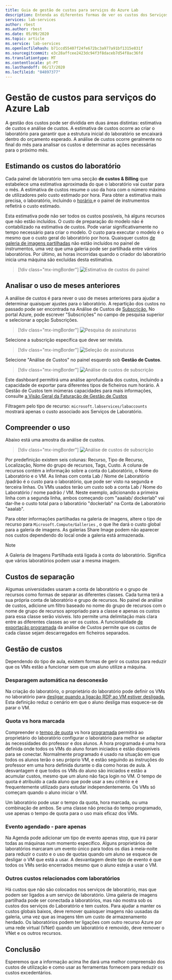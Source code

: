 ```yaml
---
title: Guia de gestão de custos para serviços do Azure Lab
description: Entenda as diferentes formas de ver os custos dos Serviços de Laboratório.
services: lab-services
author: rbest
ms.author: rbest
ms.date: 05/09/2020
ms.topic: article
ms.service: lab-services
ms.openlocfilehash: b71ccd55407f24fe672bc3a977a91bf1315e831f
ms.sourcegitcommit: e3c28affcee2423dc94f3f8daceb7d54f8ac36fd
ms.translationtype: MT
ms.contentlocale: pt-PT
ms.lasthandoff: 06/17/2020
ms.locfileid: "84897377"
---
```

# <a name="cost-management-for-azure-lab-services"></a>Gestão de custos para serviços do Azure Lab

A gestão dos custos pode ser dividida em duas áreas distintas: estimativa de custos e análise de custos.  A estimativa de custos ocorre ao criar o laboratório para garantir que a estrutura inicial do laboratório se encaixará dentro do orçamento esperado.  A análise de custos ocorre geralmente no final do mês para analisar os custos e determinar as ações necessárias para o próximo mês.

## <a name="estimating-the-lab-costs"></a>Estimando os custos do laboratório

Cada painel de laboratório tem uma secção **de custos & Billing** que estabelece uma estimativa aproximada do que o laboratório vai custar para o mês.  A estimativa de custos resume o uso da hora com o número máximo de utilizadores pelo custo estimado por hora.  Para obter a estimativa mais precisa, o laboratório, incluindo o [horário,](how-to-create-schedules.md)e o painel de instrumentos refletirá o custo estimado.  

Esta estimativa pode não ser todos os custos possíveis, há alguns recursos que não estão incluídos.  O custo de preparação do modelo não é contabilizado na estimativa de custos.  Pode variar significativamente no tempo necessário para criar o modelo. O custo para executar o modelo é o mesmo que o custo geral do laboratório por hora. Quaisquer custos [de galeria de imagens partilhadas](how-to-use-shared-image-gallery.md) não estão incluídos no painel de instrumentos, uma vez que uma galeria pode ser partilhada entre vários laboratórios.  Por último, as horas incorridas quando o criador do laboratório inicia uma máquina são excluídas desta estimativa.

> [!div class="mx-imgBorder"]
> ![Estimativa de custos do painel](./media/cost-management-guide/dashboard-cost-estimation.png)

## <a name="analyzing-previous-months-usage"></a>Analisar o uso de meses anteriores

A análise de custos é para rever o uso de meses anteriores para ajudar a determinar quaisquer ajustes para o laboratório.  A repartição dos custos no passado pode ser encontrada na Análise de Custos de [Subscrição.](https://docs.microsoft.com/azure/cost-management-billing/costs/quick-acm-cost-analysis)  No portal Azure, pode escrever "Subscrições" no campo de pesquisa superior e selecionar a opção Subscrições.  

> [!div class="mx-imgBorder"]
> ![Pesquisa de assinaturas](./media/cost-management-guide/subscription-search.png)

Selecione a subscrição específica que deve ser revista.

> [!div class="mx-imgBorder"]
> ![Seleção de assinaturas](./media/cost-management-guide/subscription-select.png)

 Selecione "Análise de Custos" no painel esquerdo sob **Gestão de Custos**.

 > [!div class="mx-imgBorder"]
> ![Análise de custos de subscrição](./media/cost-management-guide/subscription-cost-analysis.png)

Este dashboard permitirá uma análise aprofundada dos custos, incluindo a capacidade de exportar para diferentes tipos de ficheiros num horário.  A Gestão de Custos tem inúmeras capacidades para mais informações, consulte [a Visão Geral da Faturação de Gestão de Custos](https://docs.microsoft.com/azure/cost-management-billing/cost-management-billing-overview)

Filtragem pelo tipo de recurso: `microsoft.labservices/labaccounts` mostrará apenas o custo associado aos Serviços de Laboratório.

## <a name="understanding-the-usage"></a>Compreender o uso

Abaixo está uma amostra da análise de custos.

> [!div class="mx-imgBorder"]
> ![Análise de custos de subscrição](./media/cost-management-guide/cost-analysis.png)

Por predefinição existem seis colunas: Recurso, Tipo de Recurso, Localização, Nome do grupo de recursos, Tags, Custo.  A coluna de recursos contém a informação sobre a conta do Laboratório, o Nome do Laboratório e o VM.  As linhas com conta Lab / Nome de Laboratório /padrão é o custo para o laboratório, que pode ser visto na segunda e terceira linhas.  Os VMs usados terão um custo sob a conta Lab / Nome do Laboratório / nome padrão / VM.  Neste exemplo, adicionando a primeira linha com a segunda linha, ambos começando com "aaalab/ dockerlab" vai dar-lhe o custo total para o laboratório "dockerlab" na Conta de Laboratório "aaalab".

Para obter informações partilhadas na galeria de imagens, altere o tipo de recurso para `Microsoft.Compute/Galleries` , o que lhe dará o custo global para a galeria de imagens.  As galerias Share Image podem não aparecer nos custos dependendo do local onde a galeria está armazenada.

> [!NOTE]
> A Galeria de Imagens Partilhada está ligada à conta do laboratório.  Significa que vários laboratórios podem usar a mesma imagem.

## <a name="separating-costs"></a>Custos de separação

Algumas universidades usaram a conta de laboratório e o grupo de recursos como formas de separar as diferentes classes.  Cada turma terá a sua própria conta de laboratório e grupo de recursos. No painel de análise de custos, adicione um filtro baseado no nome do grupo de recursos com o nome de grupo de recursos apropriado para a classe e apenas os custos para essa classe serão visíveis.  Isto permite uma delimitação mais clara entre as diferentes classes ao ver os custos.  A funcionalidade [de exportação programada](https://docs.microsoft.com/azure/cost-management-billing/costs/tutorial-export-acm-data) da análise de Custos permite que os custos de cada classe sejam descarregados em ficheiros separados.

## <a name="managing-costs"></a>Gestão de custos

Dependendo do tipo de aula, existem formas de gerir os custos para reduzir que os VMs estão a funcionar sem que um aluno utilize a máquina.

### <a name="auto-shutdown-on-disconnect"></a>Desparagem automática na desconexão

Na criação do laboratório, o proprietário do laboratório pode definir os VMs no laboratório para [desligar quando a ligação RDP ao VM estiver desligada.](how-to-enable-shutdown-disconnect.md)  Esta definição reduz o cenário em que o aluno desliga mas esquece-se de parar o VM.

### <a name="quota-vs-scheduled-time"></a>Quota vs hora marcada

Compreender o [tempo de quota](classroom-labs-concepts.md#quota) vs hora [programada](classroom-labs-concepts.md#schedules) permitirá ao proprietário do laboratório configurar o laboratório para melhor se adaptar às necessidades do professor e dos alunos.  A hora programada é uma hora definida onde todos os VMs do aluno foram iniciados e estão disponíveis para se conectar.  Normalmente programado é usado na situação em que todos os alunos terão o seu próprio VM, e estão seguindo as instruções do professor em uma hora definida durante o dia como horas de aula.  A desvantagem é que todos os VMs do aluno são iniciados e estão a acumular custos, mesmo que um aluno não faça login no VM.  O tempo de quota é atribuído a cada aluno que pode usar a seu critério e é frequentemente utilizado para estudar independentemente. Os VMs só começam quando o aluno iniciar o VM.  

Um laboratório pode usar o tempo da quota, hora marcada, ou uma combinação de ambos. Se uma classe não precisa do tempo programado, use apenas o tempo de quota para o uso mais eficaz dos VMs.

### <a name="scheduled-event---stop-only"></a>Evento agendado - pare apenas

Na Agenda pode adicionar um tipo de evento apenas stop, que irá parar todas as máquinas num momento específico.  Alguns proprietários de laboratórios marcaram um evento único para todos os dias à meia-noite para reduzir o custo e o uso de quotas quando um aluno se esquece de desligar o VM que está a usar.  A desvantagem deste tipo de evento é que todos os VMs serão encerrados mesmo que o aluno esteja a usar o VM.

### <a name="other-costs-related-to-labs"></a>Outros custos relacionados com laboratórios 

Há custos que não são colocados nos serviços de laboratório, mas que podem ser ligados a um serviço de laboratório.  Uma galeria de imagens partilhada pode ser conectada a laboratórios, mas não mostra sob os custos dos serviços do Laboratório e tem custos.  Para ajudar a manter os custos globais baixos, deve remover quaisquer imagens não uusadas da galeria, uma vez que as imagens têm um custo de armazenamento herdado.  Os laboratórios podem ter ligações com outro recurso Azure por uma rede virtual (VNet) quando um laboratório é removido, deve remover o VNet e os outros recursos.

## <a name="conclusion"></a>Conclusão

Esperemos que a informação acima lhe dará uma melhor compreensão dos custos de utilização e como usar as ferramentas fornecem para reduzir os custos excedentários.
